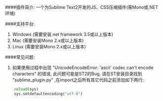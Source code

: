 ####插件简介:
一个为Sublime Text2开发的JS、CSS压缩插件(需Mono或.NET环境)

####支持平台:
1. Windows (需要安装.net framework 3.5或以上版本)
2. Mac (需要安装Mono 2.x或以上版本)
3. Linux (需要安装Mono 2.x或以上版本)

####常见问题:
1. 如果使用过程中出现 "UnicodeEncodeError: 'ascii' codec can't encode characters" 的错误, 此问题可能是ST2的Bug, 请在ST安装目录找到 "sublime_plugin.py" ,在import之后所有其它代码之前添加如下两行:

```python
	reload(sys)  
	sys.setdefaultencoding("utf-8")
```